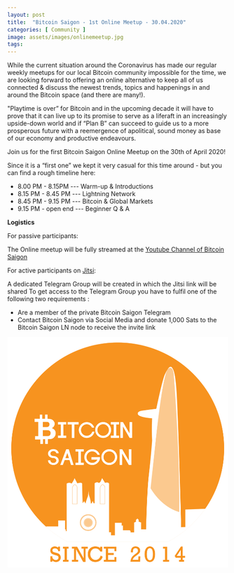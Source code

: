 ```yaml
---
layout: post
title:  "Bitcoin Saigon - 1st Online Meetup - 30.04.2020"
categories: [ Community ]
image: assets/images/onlinemeetup.jpg
tags: 
---
```


While the current situation around the Coronavirus has made our regular weekly meetups for our local Bitcoin community impossible for the time, we are looking forward to offering an online alternative to keep all of us connected & discuss the newest trends, topics and happenings in and around the Bitcoin space (and there are many!).

"Playtime is over” for Bitcoin and in the upcoming decade it will have to prove that it can live up to its promise to serve as a liferaft in an increasingly upside-down world and if “Plan B” can succeed to guide us to a more prosperous future with a reemergence of apolitical, sound money as base of our economy and productive endeavours.

Join us for the first Bitcoin Saigon Online Meetup on the 30th of April 2020!

Since it is a “first one” we kept it very casual for this time around - but you can find a rough timeline here:

- 8.00 PM - 8.15PM --- Warm-up & Introductions
- 8.15 PM - 8.45 PM --- Lightning Network
- 8.45 PM - 9.15 PM --- Bitcoin & Global Markets
- 9.15 PM - open end --- Beginner Q & A

**Logistics**

For passive participants:

The Online meetup will be fully streamed at the [Youtube Channel of Bitcoin Saigon](https://www.youtube.com/channel/UC_ndxmE3SG_FaAD24hnh_eg)

For active participants on [Jitsi](http://jitsi.org):

A dedicated Telegram Group will be created in which the Jitsi link will be shared
To get access to the Telegram Group you have to fulfil one of the following two requirements :

- Are a member of the private Bitcoin Saigon Telegram
- Contact Bitcoin Saigon via Social Media and donate 1,000 Sats to the Bitcoin Saigon LN node to receive the invite link

![](../assets/images/bitcoin_saigon_logo.png)
